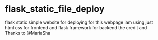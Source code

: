 # flask_static_file_deploy
flask static simple website for deploying
for this webpage iam using just html css for frontend
and flask framework for backend
the credit and Thanks to @MariaSha
